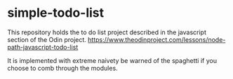 # simple-todo-list

This repository holds the to do list project described in the javascript section of the Odin project. https://www.theodinproject.com/lessons/node-path-javascript-todo-list

It is implemented with extreme naivety be warned of the spaghetti if you choose to comb through the modules.
